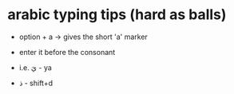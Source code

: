 # arabic typing tips (hard as balls)

- option + a -> gives the short 'a' marker
- enter it before the consonant
- i.e. يَ - ya

- ذ - shift+d